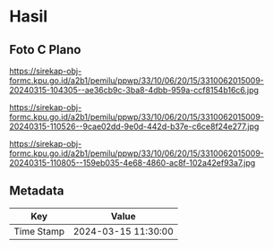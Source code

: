 # Hasil

## Foto C Plano

https://sirekap-obj-formc.kpu.go.id/a2b1/pemilu/ppwp/33/10/06/20/15/3310062015009-20240315-104305--ae36cb9c-3ba8-4dbb-959a-ccf8154b16c6.jpg

https://sirekap-obj-formc.kpu.go.id/a2b1/pemilu/ppwp/33/10/06/20/15/3310062015009-20240315-110526--9cae02dd-9e0d-442d-b37e-c6ce8f24e277.jpg

https://sirekap-obj-formc.kpu.go.id/a2b1/pemilu/ppwp/33/10/06/20/15/3310062015009-20240315-110805--159eb035-4e68-4860-ac8f-102a42ef93a7.jpg


## Metadata

| Key        | Value               |
| ---------- | ------------------- |
| Time Stamp | 2024-03-15 11:30:00 |



